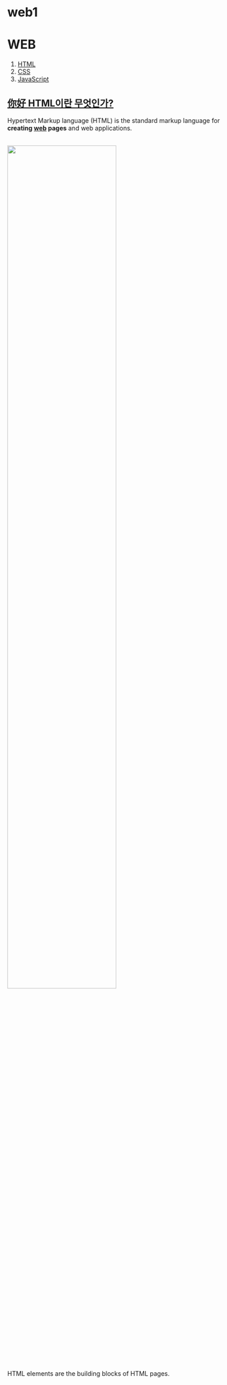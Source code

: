 # web1<!doctype html>
<html>
<head>
  <title> WEB1 - HTML  </title>
  <meta charset="utf-8">
</head>

<body>
  <h1> WEB </h1>
    <ol>
      <li><a href="1.html" </a> HTML </li>
      <li><a href="2.html" </a> CSS </li>
      <li><a href="3.html" </a> JavaScript</li>
    </ol>

  <h2>你好 HTML이란 무엇인가?</h2>

  <p><a href="https://www.w3.org/TR/html52/" target="blank" title="html5 specification"></a>Hypertext Markup language (HTML)</a> is the standard markup language for <strong>creating <u>web</u> pages</strong> and web applications.</P>
  <br>
  <img src="coding.jpg" width="70%">
  <br>
  <p style="margin-top:45px;">HTML elements are the building blocks of HTML pages.
  </P>
</body>
</html>
